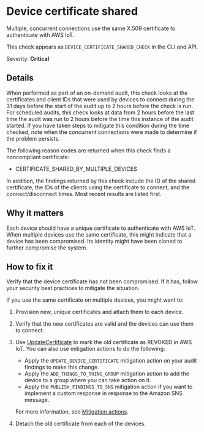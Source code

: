 # Device certificate shared<a name="audit-chk-device-cert-shared"></a>

Multiple, concurrent connections use the same X\.509 certificate to authenticate with AWS IoT\.

This check appears as `DEVICE_CERTIFICATE_SHARED_CHECK` in the CLI and API\.

Severity: **Critical**

## Details<a name="audit-chk-device-cert-shared-details"></a>

When performed as part of an on\-demand audit, this check looks at the certificates and client IDs that were used by devices to connect during the 31 days before the start of the audit up to 2 hours before the check is run\. For scheduled audits, this check looks at data from 2 hours before the last time the audit was run to 2 hours before the time this instance of the audit started\. If you have taken steps to mitigate this condition during the time checked, note when the concurrent connections were made to determine if the problem persists\.

The following reason codes are returned when this check finds a noncompliant certificate:
+ CERTIFICATE\_SHARED\_BY\_MULTIPLE\_DEVICES

In addition, the findings returned by this check include the ID of the shared certificate, the IDs of the clients using the certificate to connect, and the connect/disconnect times\. Most recent results are listed first\.

## Why it matters<a name="audit-chk-device-cert-shared-why-it-matters"></a>

Each device should have a unique certificate to authenticate with AWS IoT\. When multiple devices use the same certificate, this might indicate that a device has been compromised\. Its identity might have been cloned to further compromise the system\. 

## How to fix it<a name="audit-chk-device-cert-shared-how-to-fix"></a>

Verify that the device certificate has not been compromised\. If it has, follow your security best practices to mitigate the situation\. 

If you use the same certificate on multiple devices, you might want to:

1. Provision new, unique certificates and attach them to each device\. 

1. Verify that the new certificates are valid and the devices can use them to connect\.

1. Use [UpdateCertificate](https://docs.aws.amazon.com/iot/latest/apireference/API_UpdateCertificate.html) to mark the old certificate as REVOKED in AWS IoT\. You can also use mitigation actions to do the following:
   + Apply the `UPDATE_DEVICE_CERTIFICATE` mitigation action on your audit findings to make this change\. 
   + Apply the `ADD_THINGS_TO_THING_GROUP` mitigation action to add the device to a group where you can take action on it\.
   + Apply the `PUBLISH_FINDINGS_TO_SNS` mitigation action if you want to implement a custom response in response to the Amazon SNS message\. 

   For more information, see [Mitigation actions](dd-mitigation-actions.md)\. 

1. Detach the old certificate from each of the devices\.